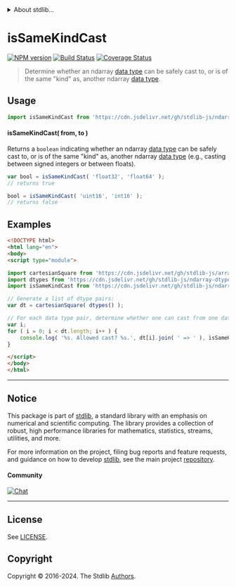 <!--

@license Apache-2.0

Copyright (c) 2018 The Stdlib Authors.

Licensed under the Apache License, Version 2.0 (the "License");
you may not use this file except in compliance with the License.
You may obtain a copy of the License at

   http://www.apache.org/licenses/LICENSE-2.0

Unless required by applicable law or agreed to in writing, software
distributed under the License is distributed on an "AS IS" BASIS,
WITHOUT WARRANTIES OR CONDITIONS OF ANY KIND, either express or implied.
See the License for the specific language governing permissions and
limitations under the License.

-->


<details>
  <summary>
    About stdlib...
  </summary>
  <p>We believe in a future in which the web is a preferred environment for numerical computation. To help realize this future, we've built stdlib. stdlib is a standard library, with an emphasis on numerical and scientific computation, written in JavaScript (and C) for execution in browsers and in Node.js.</p>
  <p>The library is fully decomposable, being architected in such a way that you can swap out and mix and match APIs and functionality to cater to your exact preferences and use cases.</p>
  <p>When you use stdlib, you can be absolutely certain that you are using the most thorough, rigorous, well-written, studied, documented, tested, measured, and high-quality code out there.</p>
  <p>To join us in bringing numerical computing to the web, get started by checking us out on <a href="https://github.com/stdlib-js/stdlib">GitHub</a>, and please consider <a href="https://opencollective.com/stdlib">financially supporting stdlib</a>. We greatly appreciate your continued support!</p>
</details>

# isSameKindCast

[![NPM version][npm-image]][npm-url] [![Build Status][test-image]][test-url] [![Coverage Status][coverage-image]][coverage-url] <!-- [![dependencies][dependencies-image]][dependencies-url] -->

> Determine whether an ndarray [data type][@stdlib/ndarray/dtypes] can be safely cast to, or is of the same "kind" as, another ndarray [data type][@stdlib/ndarray/dtypes].

<!-- Section to include introductory text. Make sure to keep an empty line after the intro `section` element and another before the `/section` close. -->

<section class="intro">

</section>

<!-- /.intro -->

<!-- Package usage documentation. -->



<section class="usage">

## Usage

```javascript
import isSameKindCast from 'https://cdn.jsdelivr.net/gh/stdlib-js/ndarray-base-assert-is-same-kind-data-type-cast@esm/index.mjs';
```

#### isSameKindCast( from, to )

Returns a `boolean` indicating whether an ndarray [data type][@stdlib/ndarray/dtypes] can be safely cast to, or is of the same "kind" as, another ndarray [data type][@stdlib/ndarray/dtypes] (e.g., casting between signed integers or between floats).

```javascript
var bool = isSameKindCast( 'float32', 'float64' );
// returns true

bool = isSameKindCast( 'uint16', 'int16' );
// returns false
```

</section>

<!-- /.usage -->

<!-- Package usage notes. Make sure to keep an empty line after the `section` element and another before the `/section` close. -->

<section class="notes">

</section>

<!-- /.notes -->

<!-- Package usage examples. -->

<section class="examples">

## Examples

<!-- eslint no-undef: "error" -->

```html
<!DOCTYPE html>
<html lang="en">
<body>
<script type="module">

import cartesianSquare from 'https://cdn.jsdelivr.net/gh/stdlib-js/array-cartesian-square@esm/index.mjs';
import dtypes from 'https://cdn.jsdelivr.net/gh/stdlib-js/ndarray-dtypes@esm/index.mjs';
import isSameKindCast from 'https://cdn.jsdelivr.net/gh/stdlib-js/ndarray-base-assert-is-same-kind-data-type-cast@esm/index.mjs';

// Generate a list of dtype pairs:
var dt = cartesianSquare( dtypes() );

// For each data type pair, determine whether one can cast from one data type to another...
var i;
for ( i = 0; i < dt.length; i++ ) {
    console.log( '%s. Allowed cast? %s.', dt[i].join( ' => ' ), isSameKindCast.apply( null, dt[i] ) );
}

</script>
</body>
</html>
```

</section>

<!-- /.examples -->

<!-- Section to include cited references. If references are included, add a horizontal rule *before* the section. Make sure to keep an empty line after the `section` element and another before the `/section` close. -->

<section class="references">

</section>

<!-- /.references -->

<!-- Section for related `stdlib` packages. Do not manually edit this section, as it is automatically populated. -->

<section class="related">

</section>

<!-- /.related -->

<!-- Section for all links. Make sure to keep an empty line after the `section` element and another before the `/section` close. -->


<section class="main-repo" >

* * *

## Notice

This package is part of [stdlib][stdlib], a standard library with an emphasis on numerical and scientific computing. The library provides a collection of robust, high performance libraries for mathematics, statistics, streams, utilities, and more.

For more information on the project, filing bug reports and feature requests, and guidance on how to develop [stdlib][stdlib], see the main project [repository][stdlib].

#### Community

[![Chat][chat-image]][chat-url]

---

## License

See [LICENSE][stdlib-license].


## Copyright

Copyright &copy; 2016-2024. The Stdlib [Authors][stdlib-authors].

</section>

<!-- /.stdlib -->

<!-- Section for all links. Make sure to keep an empty line after the `section` element and another before the `/section` close. -->

<section class="links">

[npm-image]: http://img.shields.io/npm/v/@stdlib/ndarray-base-assert-is-same-kind-data-type-cast.svg
[npm-url]: https://npmjs.org/package/@stdlib/ndarray-base-assert-is-same-kind-data-type-cast

[test-image]: https://github.com/stdlib-js/ndarray-base-assert-is-same-kind-data-type-cast/actions/workflows/test.yml/badge.svg?branch=v0.2.2
[test-url]: https://github.com/stdlib-js/ndarray-base-assert-is-same-kind-data-type-cast/actions/workflows/test.yml?query=branch:v0.2.2

[coverage-image]: https://img.shields.io/codecov/c/github/stdlib-js/ndarray-base-assert-is-same-kind-data-type-cast/main.svg
[coverage-url]: https://codecov.io/github/stdlib-js/ndarray-base-assert-is-same-kind-data-type-cast?branch=main

<!--

[dependencies-image]: https://img.shields.io/david/stdlib-js/ndarray-base-assert-is-same-kind-data-type-cast.svg
[dependencies-url]: https://david-dm.org/stdlib-js/ndarray-base-assert-is-same-kind-data-type-cast/main

-->

[chat-image]: https://img.shields.io/gitter/room/stdlib-js/stdlib.svg
[chat-url]: https://app.gitter.im/#/room/#stdlib-js_stdlib:gitter.im

[stdlib]: https://github.com/stdlib-js/stdlib

[stdlib-authors]: https://github.com/stdlib-js/stdlib/graphs/contributors

[umd]: https://github.com/umdjs/umd
[es-module]: https://developer.mozilla.org/en-US/docs/Web/JavaScript/Guide/Modules

[deno-url]: https://github.com/stdlib-js/ndarray-base-assert-is-same-kind-data-type-cast/tree/deno
[deno-readme]: https://github.com/stdlib-js/ndarray-base-assert-is-same-kind-data-type-cast/blob/deno/README.md
[umd-url]: https://github.com/stdlib-js/ndarray-base-assert-is-same-kind-data-type-cast/tree/umd
[umd-readme]: https://github.com/stdlib-js/ndarray-base-assert-is-same-kind-data-type-cast/blob/umd/README.md
[esm-url]: https://github.com/stdlib-js/ndarray-base-assert-is-same-kind-data-type-cast/tree/esm
[esm-readme]: https://github.com/stdlib-js/ndarray-base-assert-is-same-kind-data-type-cast/blob/esm/README.md
[branches-url]: https://github.com/stdlib-js/ndarray-base-assert-is-same-kind-data-type-cast/blob/main/branches.md

[stdlib-license]: https://raw.githubusercontent.com/stdlib-js/ndarray-base-assert-is-same-kind-data-type-cast/main/LICENSE

[@stdlib/ndarray/dtypes]: https://github.com/stdlib-js/ndarray-dtypes/tree/esm

</section>

<!-- /.links -->
